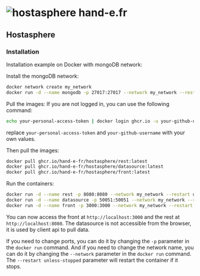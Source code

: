 # ![hostasphere](https://avatars.githubusercontent.com/u/164780978?s=30 "logo") hand-e.fr

## Hostasphere

### Installation

Installation example on Docker with mongoDB network:

Install the mongoDB network:
```bash
docker network create my_network
docker run -d --name mongodb -p 27017:27017 --network my_network --restart unless-stopped -v mongodb_data:/data/db mongo
```

Pull the images:
If you are not logged in, you can use the following command:
```bash
echo your-personal-access-token | docker login ghcr.io -u your-github-username --password-stdin
```
replace `your-personal-access-token` and `your-github-username` with your own values.

Then pull the images:
```bash
docker pull ghcr.io/hand-e-fr/hostasphere/rest:latest
docker pull ghcr.io/hand-e-fr/hostasphere/datasource:latest
docker pull ghcr.io/hand-e-fr/hostasphere/front:latest
```

Run the containers:
```bash
docker run -d --name rest -p 8080:8080 --network my_network --restart unless-stopped ghcr.io/hand-e-fr/hostasphere/rest:latest
docker run -d --name datasource -p 50051:50051 --network my_network --restart unless-stopped ghcr.io/hand-e-fr/hostasphere/datasource:latest
docker run -d --name front -p 3000:3000 --network my_network --restart unless-stopped ghcr.io/hand-e-fr/hostasphere/front:latest
```
You can now access the front at `http://localhost:3000` and the rest at `http://localhost:8080`.
The datasource is not accessible from the browser, it is used by client api to pull data.

If you need to change ports, you can do it by changing the `-p` parameter in the `docker run` command.
And if you need to change the network name, you can do it by changing the `--network` parameter in the `docker run` command.
The `--restart unless-stopped` parameter will restart the container if it stops.
